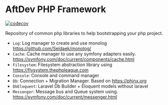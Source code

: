 # AftDev PHP Framework

[![codecov](https://codecov.io/gh/aftdev/framework/branch/master/graph/badge.svg)](https://codecov.io/gh/aftdev/framework)

Repository of common php libraries to help bootstrapping your php project.

- `Log`: Log manager to create and use monolog
  https://github.com/Seldaek/monolog/
- `Cache`: Cache manager to use any symfony adapters easily.
  https://symfony.com/doc/current/components/cache.html
- `Filesystem`: Filesystem abstraction library using
  https://flysystem.thephpleague.com
- `Console`: Console and command manager
- `Db`: Connection + Migration Manager. Based on https://phinx.org
- `DbEloquent`: Laravel Db Builder + Eloquent models without laravel
- `Messenger`: Message bus and Queue system using.
  https://symfony.com/doc/current/messenger.html
